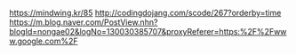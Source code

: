 https://mindwing.kr/85
http://codingdojang.com/scode/267?orderby=time
https://m.blog.naver.com/PostView.nhn?blogId=nongae02&logNo=130030385707&proxyReferer=https:%2F%2Fwww.google.com%2F
